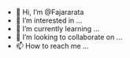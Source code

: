 - 👋 Hi, I’m @Fajararata
- 👀 I’m interested in ...
- 🌱 I’m currently learning ...
- 💞️ I’m looking to collaborate on ...
- 📫 How to reach me ...

<!---
Fajararata/Fajararata is a ✨ special ✨ repository because its `README.md` (this file) appears on your GitHub profile.
You can click the Preview link to take a look at your changes.
--->
